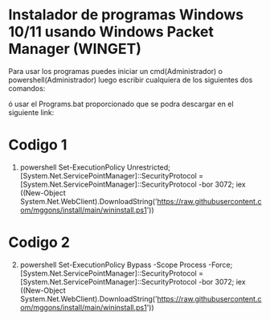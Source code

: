 # Instalador de programas Windows 10/11 usando Windows Packet Manager (WINGET)


Para usar los programas puedes iniciar un cmd(Administrador) o powershell(Administrador)
luego escribir cualquiera de los siguientes dos comandos: 

ó usar el Programs.bat proporcionado que se podra descargar en el siguiente link: 

# Codigo 1 
1. powershell Set-ExecutionPolicy Unrestricted; [System.Net.ServicePointManager]::SecurityProtocol = [System.Net.ServicePointManager]::SecurityProtocol -bor 3072; iex ((New-Object System.Net.WebClient).DownloadString('https://raw.githubusercontent.com/mggons/install/main/wininstall.ps1'))
# Codigo 2
2. powershell Set-ExecutionPolicy Bypass -Scope Process -Force; [System.Net.ServicePointManager]::SecurityProtocol = [System.Net.ServicePointManager]::SecurityProtocol -bor 3072; iex ((New-Object System.Net.WebClient).DownloadString('https://raw.githubusercontent.com/mggons/install/main/wininstall.ps1'))
